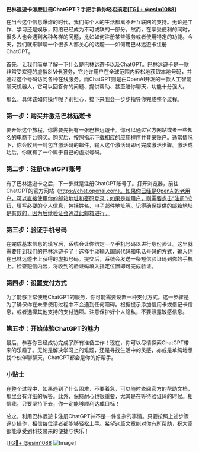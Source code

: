 **巴林遠遊卡怎麽註冊ChatGPT？手把手教你轻松搞定[[TG💪+ @esim1088](https://t.me/s/esim1088)]**

在当今这个信息爆炸的时代，我们每个人的生活都离不开互联网的支持。无论是工作、学习还是娱乐，网络已经成为不可或缺的一部分。然而，在享受便利的同时，很多人也会遇到各种各样的问题，比如如何注册某些服务或者使用特定的功能。今天，我们就来聊聊一个很多人都关心的话题——如何用巴林远遊卡注册ChatGPT。

首先，让我们简单了解一下什么是巴林远遊卡以及ChatGPT。巴林远遊卡是一款非常受欢迎的虚拟SIM卡服务，它允许用户在全球范围内轻松地获取本地号码，并通过这个号码访问各种在线服务。而ChatGPT则是由OpenAI开发的一款人工智能聊天机器人，它可以回答你的问题、提供帮助、甚至陪你聊天，功能十分强大。

那么，具体该如何操作呢？别担心，接下来我会一步步指导你完成整个过程。

### 第一步：购买并激活巴林远遊卡

要开始这个旅程，你需要先拥有一张巴林远遊卡。你可以通过官方网站或者一些知名的电商平台购买。购买后，按照指示下载相应的应用程序并登录账户。通常情况下，你会收到一封包含激活码的邮件，输入这个激活码即可完成激活步骤。激活成功后，你就有了一个属于自己的虚拟号码。

### 第二步：注册ChatGPT账号

有了巴林远遊卡之后，下一步就是注册ChatGPT账号了。打开浏览器，前往ChatGPT的官方网站（https://chat.openai.com）。如果你已经是OpenAI的老用户，可以直接使用你的邮箱地址和密码登录；如果是新用户，则需要点击“注册”按钮，填写必要的个人信息，包括姓名、电子邮件地址等。记得确保提供的邮箱地址是有效的，因为后续验证会通过此邮箱进行。

### 第三步：验证手机号码

在完成基本信息的填写后，系统会让你绑定一个手机号码以进行身份验证。这里就需要用到我们的巴林远遊卡了！选择手动输入国家代码和电话号码的方式，输入你在巴林远遊卡上获得的虚拟号码。提交后，系统会发送一条短信验证码到你的手机上。检查短信内容，将收到的验证码填入指定位置即可完成验证。

### 第四步：设置支付方式

为了能够正常使用ChatGPT的服务，你可能需要设置一种支付方式。这一步骤是为了确保你在未来使用过程中不会遇到任何阻碍。根据提示添加信用卡或借记卡信息，或者选择其他支持的支付选项。注意保护好个人隐私，不要泄露敏感信息。

### 第五步：开始体验ChatGPT的魅力

最后，恭喜你已经成功完成了所有准备工作！现在，你可以尽情探索ChatGPT带来的乐趣了。无论是解决学习上的难题，还是寻找生活中的灵感，亦或是单纯地想找个伙伴聊聊天，ChatGPT都会是你的好帮手。

### 小贴士

在整个过程中，如果遇到了什么困难，不要着急，可以随时查阅官方的帮助文档，那里会有详细的解答。此外，保持耐心也很重要，尤其是在等待验证码的时候。相信我，只要坚持下去，你一定能够顺利达成目标！

总之，利用巴林远遊卡注册ChatGPT并不是一件复杂的事情。只要按照上述步骤逐步操作，相信每位读者都能够轻松上手。希望这篇文章能对你有所帮助，祝大家都能享受到科技带来的便捷与快乐！

[[TG💪+ @esim1088](https://t.me/s/esim1088) ![Image](https://i.postimg.cc/4NQfJmqS/Snipaste-2025-05-13-00-14-12.png)]